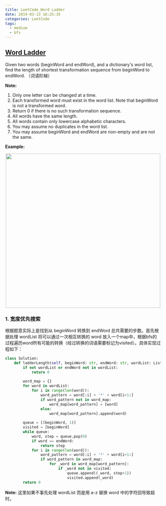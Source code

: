 ```yaml
---
title: LeetCode_Word Ladder
date: 2019-03-13 16:25:35
categories: LeetCode
tags: 
  - medium
  - bfs
---
```


## [Word Ladder](https://leetcode.com/problems/word-ladder/)

Given two words (beginWord and endWord), and a dictionary's word list, find the length of shortest transformation sequence from beginWord to endWord.
（词语阶梯）
<!--more-->

**Note:** 
1. Only one letter can be changed at a time.
2. Each transformed word must exist in the word list. Note that beginWord is not a transformed word.
3. Return 0 if there is no such transformation sequence.
4. All words have the same length.
5. All words contain only lowercase alphabetic characters.
6. You may assume no duplicates in the word list.
7. You may assume beginWord and endWord are non-empty and are not the same.

**Example:** 

<div align=center>
	<img src="/images/leetcode_127.png" width = "500" align=center/>
</div>

### 1. 宽度优先搜索
根据题意实际上是找到从 beginWord 转换到 endWord 总共需要的步数。首先根据处理 wordList 将可以通过一次相互转换的 word 放入一个map中，根据bfs的过程遍历word所有可能的转换（经过转换的词语需要标记为visited）。具体实现过程如下：

```python
class Solution:
    def ladderLength(self, beginWord: str, endWord: str, wordList: List[str]) -> int:
        if not wordList or endWord not in wordList:
            return 0
     
        word_map = {}
        for word in wordList:
            for i in range(len(word)):
                word_pattern = word[:i] + '*' + word[i+1:]
                if word_pattern not in word_map:
                    word_map[word_pattern] = [word]
                else:
                    word_map[word_pattern].append(word)                
                
        queue = [(beginWord, 1)]
        visited = [beginWord]
        while queue:
            word, step = queue.pop(0)
            if word == endWord:
                return step
            for i in range(len(word)):
                word_pattern = word[:i] + '*' + word[i+1:]
                if word_pattern in word_map:
                    for _word in word_map[word_pattern]:
                        if _word not in visited:
                            queue.append((_word, step+1))
                            visited.append(_word)
        return 0
```

**Note:** 这里如果不事先处理 wordList 而是用 a-z 替换 word 中的字符回导致超时。 